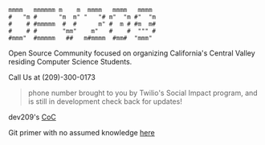 
    mmmm   mmmmmm m    m  mmmm   mmmm   mmmm
    #   "m #      "m  m" "   "# m"  "m #"  "m
    #    # #mmmmm  #  #      m" #  m # #m  m#
    #    # #       "mm"    m"   #    #  """ #
    #mmm"  #mmmmm   ##   m#mmmm  #mm#  "mmm"

Open Source Community focused on organizing California's Central Valley residing Computer Science Students. 

Call Us at (209)-300-0173
> phone number brought to you by Twilio's Social Impact program, and is still in development check back for updates!

dev209's [CoC](coc.html)

Git primer with no assumed knowledge [here](primer.md)
